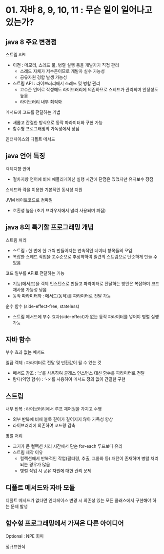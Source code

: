 # 01. 자바 8, 9, 10, 11 : 무슨 일이 일어나고 있는가?

## java 8 주요 변경점

스트림 API

- 이전 : 메모리, 스레드 풀, 병렬 실행 등을 개발자가 직접 관리
    - 스레드 자체가 저수준이므로 개발자 실수 가능성
    - 공유자원 경합 발생 가능성
- 스트림 API : 라이브러리에서 스레드 및 병합 관리
    - 고수준 언어로 작성해도 라이브러리에 의존하므로 스레드가 관리되며 안정성도 높음
    - 라이브러리 내부 최적화

메서드에 코드를 전달하는 기법

- 새롭고 간결한 방식으로 동작 파라미터화 구현 가능
- 함수형 프로그래밍의 가독성에서 장점

인터페이스의 디폴트 메서드

## java 언어 특징

객체지향 언어

- 절차지향 언어에 비해 애플리케이션 실행 시간에 단점은 있었지만 유지보수 장점

스레드와 락을 이용한 기본적인 동시성 지원

JVM 바이트코드로 컴파일

- 호환성 높음 (초기 브라우저에서 널리 사용되며 퍼짐)

## java 8의 특기할 프로그래밍 개념

스트림 처리

- 스트림 : 한 번에 한 개씩 만들어지는 연속적인 데이터 항목들의 모임
- 복잡한 스레드 작업을 고수준으로 추상화하여 일련의 스트림으로 단순하게 만들 수 있음

코드 일부를 API로 전달하는 기능

- 기능(메서드)을 객체 인스턴스로 만들고 파라미터로 전달하는 방안은 복잡하며 코드 재사용 가능성 낮음
- 동작 파라미터화 : 메서드(동작)를 파라미터로 전달 가능

 순수 함수 (side-effect-free, stateless)

- 스트림 메서드에 부수 효과(side-effect)가 없는 동작 파라미터를 넣어야 병렬 실행 가능

## 자바 함수

부수 효과 없는 메서드

일급 객체 : 파라미터로 전달 및 반환값이 될 수 있는 것

- 메서드 참조 : ‘::’를 사용하여 클래스 인스턴스 대신 함수를 파라미터로 전달
- 람다(익명 함수) : ‘->’를 사용하여 메서드 정의 없이 간결한 구현

## 스트림

내부 반복 : 라이브러리에서 루프 제어권을 가지고 수행

- 외부 반복에 비해 블록 깊이가 깊어지지 않아 가독성 향상
- 라이브러리에 의존하여 코드량 감축

병렬 처리

- 크기가 큰 컬렉션 처리 시간에서 단순 for-each 루프보다 유리
- 스트림 제작 이유
    - 컬렉션에서 반복적인 작업(필터링, 추출, 그룹화 등) 패턴이 존재하며 병렬 처리 되는 경우가 많음
    - 병렬 작업 시 공유 자원에 대한 관리 문제

## 디폴트 메서드와 자바 모듈

디폴트 메서드가 없다면 인터페이스 변경 시 의존성 있는 모든 클래스에서 구현해야 하는 문제 발생

## 함수형 프로그래밍에서 가져온 다른 아이디어

Optional<T> : NPE 회피

정규표현식
